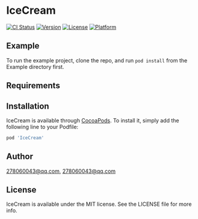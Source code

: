 # IceCream

[![CI Status](http://img.shields.io/travis/278060043@qq.com/IceCream.svg?style=flat)](https://travis-ci.org/278060043@qq.com/IceCream)
[![Version](https://img.shields.io/cocoapods/v/IceCream.svg?style=flat)](http://cocoapods.org/pods/IceCream)
[![License](https://img.shields.io/cocoapods/l/IceCream.svg?style=flat)](http://cocoapods.org/pods/IceCream)
[![Platform](https://img.shields.io/cocoapods/p/IceCream.svg?style=flat)](http://cocoapods.org/pods/IceCream)

## Example

To run the example project, clone the repo, and run `pod install` from the Example directory first.

## Requirements

## Installation

IceCream is available through [CocoaPods](http://cocoapods.org). To install
it, simply add the following line to your Podfile:

```ruby
pod 'IceCream'
```

## Author

278060043@qq.com, 278060043@qq.com

## License

IceCream is available under the MIT license. See the LICENSE file for more info.
